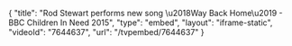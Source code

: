 {
    "title": "Rod Stewart performs new song \u2018Way Back Home\u2019 - BBC Children In Need 2015",
    "type": "embed",
    "layout": "iframe-static",
    "videoId": "7644637",
    "url": "\/tvpembed\/7644637"
}